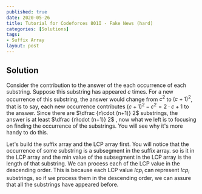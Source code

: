 ```yaml
---
published: true
date: 2020-05-26
title: Tutorial for Codeforces 801I - Fake News (hard)
categories: [Solutions]
tags:
- Suffix Array
layout: post
---
```

<!--more-->

## Solution

Consider the contribution to the answer of the each occurrence of each substring. Suppose this substring has appeared $c$ times. For a new occurrence of this substring, the answer would change from $c^2$ to $(c+1)^2$, that is to say, each new occurrence contributes $(c+1)^2-c^2=2\cdot c+1$ to the answer. Since there are $\dfrac {n\cdot (n+1)} 2$ substrings, the answer is at least $\dfrac {n\cdot (n+1)} 2$ , now what we left is to focusing on finding the occurrence of the substrings. You will see why it's more handy to do this.

Let's build the suffix array and the LCP array first. You will notice that the occurrence of some substring is a subsegment in the suffix array. so is it in the LCP array and the min value of the subsegment in the LCP array is the length of that substring. We can process each of the LCP value in the descending order. This is because each LCP value $lcp_i$ can represent $lcp_i$ substrings, so if we process them in the descending order, we can assure that all the substrings have appeared before.
